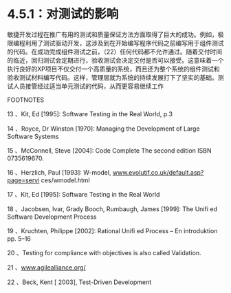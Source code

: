 # 4.5.1：对测试的影响

敏捷开发过程在推广有用的测试和质量保证方法方面取得了巨大的成功。例如，极限编程利用了测试驱动开发，这涉及到在开始编写程序代码之前编写用于组件测试的代码。在成功完成组件测试之前，（22）任何代码都不允许通过。随着交付时间的临近，回归测试会定期进行，验收测试会决定交付是否可以接受。这意味着一个执行良好的XP项目不仅交付一个高质量的系统，而且还为整个系统的组件测试和验收测试材料编写代码。这样，管理层就为系统的持续发展打下了坚实的基础。测试人员接管经过适当单元测试的代码，从而更容易继续工作

FOOTNOTES

13 、Kit, Ed [1995]: Software Testing in the Real World, p.3

14 、Royce, Dr Winston [1970]: Managing the Development of Large Software  Systems

15 、McConnell, Steve [2004]: Code Complete The second edition ISBN  0735619670.

16 、Herzlich, Paul [1993]: W-model, www.evolutif.co.uk/default.asp?page=servi  ces/wmodel.html

17 、Kit, Ed [1995]: Software Testing in the Real World

18 、Jacobsen, Ivar, Grady Booch, Rumbaugh, James [1999]: The Unifi ed  Software Development Process

19 、Kruchten, Philippe [2002]: Rational Unifi ed Process – En introduktion pp.  5–16

20 、Testing for compliance with objectives is also called Validation.

21 、www.agilealliance.org/

22 、Beck, Kent [ 2003], Test-Driven Development